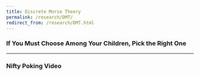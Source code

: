 ```yaml
---
title: Discrete Morse Theory
permalink: /research/DMT/
redirect_from: /research/DMT.html
---
```


### If You Must Choose Among Your Children, Pick the Right One

---

### Nifty Poking Video
